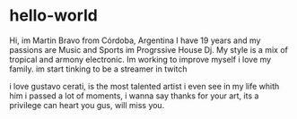 # hello-world
Hi, im Martin Bravo from Córdoba, Argentina
I have 19 years and my passions are Music and Sports
im Progrssive House Dj. My style is a mix of tropical and armony electronic. Im working to improve myself
i love my family.
im start tinking to be a streamer in twitch

i love gustavo cerati, is the most talented artist i even see in my life
whith him i passed a lot of moments, i wanna say thanks for your art, its a privilege can heart you gus, will miss you.

